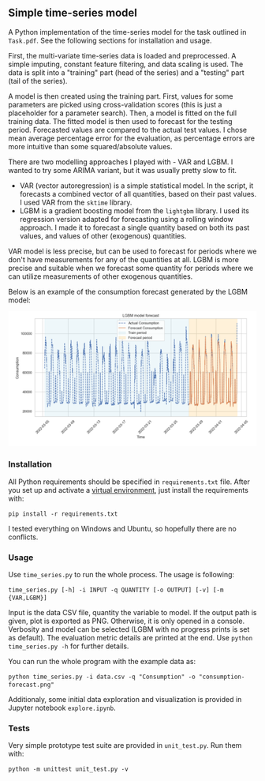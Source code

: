 ## Simple time-series model

A Python implementation of the time-series model for the task outlined in `Task.pdf`. See the following sections for installation and usage.

First, the multi-variate time-series data is loaded and preprocessed. A simple imputing, constant feature filtering, and data scaling is used. The data is split into a "training" part (head of the series) and a "testing" part (tail of the series).

A model is then created using the training part. First, values for some parameters are picked using cross-validation scores (this is just a placeholder for a parameter search). Then, a model is fitted on the full training data. The fitted model is then used to forecast for the testing period. Forecasted values are compared to the actual test values. I chose mean average percentage error for the evaluation, as percentage errors are more intuitive than some squared/absolute values.

There are two modelling approaches I played with - VAR and LGBM. I wanted to try some ARIMA variant, but it was usually pretty slow to fit.
- VAR (vector autoregression) is a simple statistical model. In the script, it forecasts a combined vector of all quantities, based on their past values. I used VAR from the `sktime` library.
- LGBM is a gradient boosting model from the `lightgbm` library. I used its regression version adapted for forecasting using a rolling window approach. I made it to forecast a single quantity based on both its past values, and values of other (exogenous) quantities. 

VAR model is less precise, but can be used to forecast for periods where we don't have measurements for any of the quantities at all. LGBM is more precise and suitable when we forecast some quantity for periods where we can utilize measurements of other exogenous quantities.

Below is an example of the consumption forecast generated by the LGBM model:

<img src="consumption-forecast.png" alt="Consumption Forecast" width="600" />

### Installation

All Python requirements should be specified in `requirements.txt` file.
After you set up and activate a [virtual environment](https://docs.python.org/3/library/venv.html), just install the requirements with:

```
pip install -r requirements.txt
```

I tested everything on Windows and Ubuntu, so hopefully there are no conflicts.

### Usage

Use `time_series.py` to run the whole process. The usage is following: 
```
time_series.py [-h] -i INPUT -q QUANTITY [-o OUTPUT] [-v] [-m {VAR,LGBM}]
```

Input is the data CSV file, quantity the variable to model.
If the output path is given, plot is exported as PNG. Otherwise, it is only opened in a console. Verbosity and model can be selected (LGBM with no progress prints is set as default). The evaluation metric details are printed at the end. Use `python time_series.py -h` for further details.

You can run the whole program with the example data as:
```
python time_series.py -i data.csv -q "Consumption" -o "consumption-forecast.png"
```

Additionaly, some initial data exploration and visualization is provided in Jupyter notebook `explore.ipynb`.


### Tests

Very simple prototype test suite are provided in `unit_test.py`. Run them with:
```
python -m unittest unit_test.py -v
```